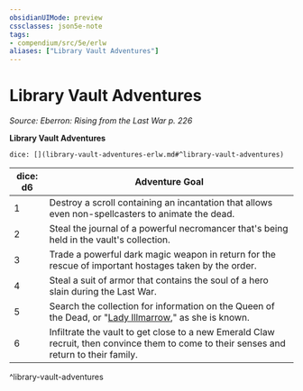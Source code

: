 ```yaml
---
obsidianUIMode: preview
cssclasses: json5e-note
tags:
- compendium/src/5e/erlw
aliases: ["Library Vault Adventures"]
---
```

# Library Vault Adventures
*Source: Eberron: Rising from the Last War p. 226* 

**Library Vault Adventures**

`dice: [](library-vault-adventures-erlw.md#^library-vault-adventures)`

| dice: d6 | Adventure Goal |
|----------|----------------|
| 1 | Destroy a scroll containing an incantation that allows even non-spellcasters to animate the dead. |
| 2 | Steal the journal of a powerful necromancer that's being held in the vault's collection. |
| 3 | Trade a powerful dark magic weapon in return for the rescue of important hostages taken by the order. |
| 4 | Steal a suit of armor that contains the soul of a hero slain during the Last War. |
| 5 | Search the collection for information on the Queen of the Dead, or "[Lady Illmarrow](compendium/bestiary/npc/lady-illmarrow-erlw.md)," as she is known. |
| 6 | Infiltrate the vault to get close to a new Emerald Claw recruit, then convince them to come to their senses and return to their family. |
^library-vault-adventures